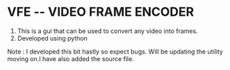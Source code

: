 # VFE -- VIDEO FRAME ENCODER

1. This is a gui that can be used to convert any video into frames.
2. Developed using python

Note : I developed this bit hastly so expect bugs. Will be updating the utility moving on.I have also
       added the source file.
